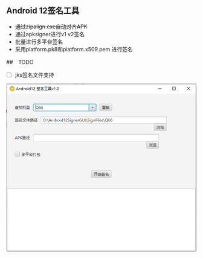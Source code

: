 ## Android 12签名工具  
- ~~通过zipalign.exe自动对齐APK~~
- 通过apksigner进行v1 v2签名  
- 批量进行多平台签名  
- 采用platform.pk8和platform.x509.pem 进行签名  

##　TODO 　
- [ ] jks签名文件支持　　



![截图](screenshots.png)